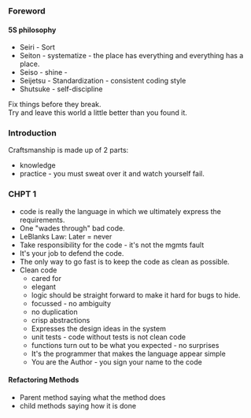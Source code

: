 ### Foreword

#### 5S philosophy
- Seiri - Sort
- Seiton - systematize - the place has everything and everything has a place.
- Seiso - shine - 
- Seijetsu - Standardization - consistent coding style
- Shutsuke - self-discipline

Fix things before they break.  
Try and leave this world a little better than you found it.

### Introduction
Craftsmanship is made up of 2 parts:
- knowledge
- practice - you must sweat over it and watch yourself fail.

### CHPT 1

- code is really the language in which we ultimately express the requirements.
- One "wades through" bad code.
- LeBlanks Law: Later = never
- Take responsibility for the code - it's not the mgmts fault
- It's your job to defend the code.
- The only way to go fast is to keep the code as clean as possible.
- Clean code
  - cared for
  - elegant
  - logic should be straight forward to make it hard for bugs to hide.
  - focussed - no ambiguity
  - no duplication
  - crisp abstractions
  - Expresses the design ideas in the system
  - unit tests - code without tests is not clean code
  - functions turn out to be what you expected - no surprises
  - It's the programmer that makes the language appear simple
  - You are the Author - you sign your name to the code

#### Refactoring Methods
- Parent method saying what the method does
- child methods saying how it is done
